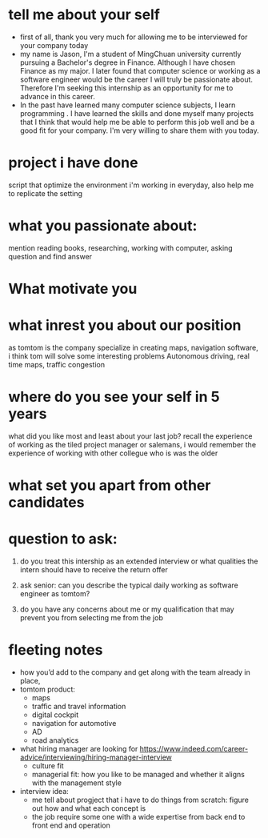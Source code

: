 # tell me about your self

- first of all, thank you very much for allowing me to be interviewed for your company today
- my name is Jason, I'm a student of MingChuan university currently pursuing a Bachelor's degree in Finance. Although I have chosen Finance as my major. I later found that computer science or working as a software engineer would be the career I will truly be passionate about. Therefore I'm seeking this internship as an opportunity for me to advance in this career.
- In the past have learned many computer science subjects, I learn programming . I have learned the skills and done myself many projects that I think that would help me be able to perform this job well and be a good fit for your company. I'm very willing to share them with you today.

# project i have done

script that optimize the environment i'm working in everyday, also help me to replicate the setting

# what you passionate about:

mention reading books, researching, working with computer, asking question and find answer

# What motivate you

# what inrest you about our position

as tomtom is the company specialize in creating maps, navigation software, i think tom will solve some interesting problems Autonomous driving, real time maps, traffic congestion

# where do you see your self in 5 years

what did you like most and least about your last job?
recall the experience of working as the tiled project manager or salemans, i would remember the experience of working with other collegue who is was the older

# what set you apart from other candidates

# question to ask:

1. do you treat this intership as an extended interview or what qualities the intern should have to receive the return offer

2. ask senior: can you describe the typical daily working as software engineer as tomtom?

3. do you have any concerns about me or my qualification that may prevent you from selecting me from the job

# fleeting notes

- how you’d add to the company and get along with the team already in place,
- tomtom product:
  - maps
  - traffic and travel information
  - digital cockpit
  - navigation for automotive
  - AD
  - road analytics
- what hiring manager are looking for https://www.indeed.com/career-advice/interviewing/hiring-manager-interview
  - culture fit
  - managerial fit: how you like to be managed and whether it aligns with the management style
- interview idea:
  - me tell about progject that i have to do things from scratch: figure out how and what each concept is
  - the job require some one with a wide expertise from back end to front end and operation
